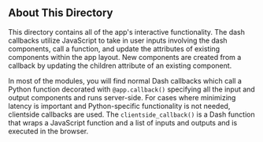 <h2>About This Directory</h2>

This directory contains all of the app's interactive functionality. The dash callbacks utilize JavaScript to take in user inputs involving the dash components, call a function, and update the attributes of existing components within the app layout. New components are created from a callback by updating the children attribute of an existing component.

In most of the modules, you will find normal Dash callbacks which call a Python function decorated with `@app.callback()` specifying all the input and output components and runs server-side. For cases where minimizing latency is important and Python-specific functionality is not needed, clientside callbacks are used. The `clientside_callback()` is a Dash function that wraps a JavaScript function and a list of inputs and outputs and is executed in the browser.
